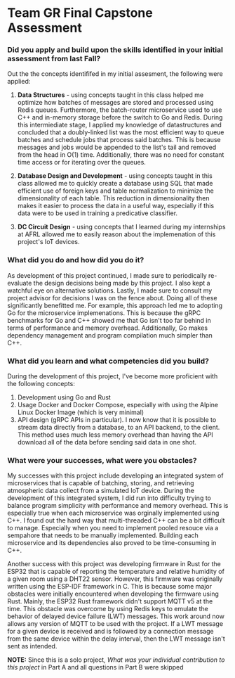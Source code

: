 # Team GR Final Capstone Assessment

### Did you apply and build upon the skills identified in your initial assessment from last Fall? 

Out the the concepts identififed in my initial assesment, the following were applied:
1. **Data Structures** - using concepts taught in this class helped me optimize how batches of messages are stored and processed using Redis queues. Furthermore, the batch-router microservice used to use C++ and in-memory storage before the switch to Go and Redis. During this intermiediate stage, I applied my knowledge of datastructures and concluded that a doubly-linked list was the most efficient way to queue batches and schedule jobs that process said batches. This is because messages and jobs would be appended to the list's tail and removed from the head in O(1) time. Additionally, there was no need for constant time access or for iterating over the queues.

2. **Database Design and Development** - using concepts taught in this class allowed me to quickly create a database using SQL that made efficient use of foreign keys and table normalization to minimize the dimensionality of each table. This reduction in dimensionality then makes it easier to process the data in a useful way, especially if this data were to be used in training a predicative classifier.

3. **DC Circuit Design** - using concepts that I learned during my internships at AFRL allowed me to easily reason about the implemenation of this project's IoT devices.  

### What did you do and how did you do it? 

As development of this project continued, I made sure to periodically re-evaluate the design decisions being made by this project. I also kept a watchful eye on alternative solutions. Lastly, I made sure to consult my project advisor for decisions I was on the fence about. Doing all of these significantly benefitted me. For example, this approach led me to adopting Go for the microservice implemenations. This is because the gRPC benchmarks for Go and C++ showed me that Go isn't too far behind in terms of performance and memory overhead. Additionally, Go makes dependency management and program compilation much simpler than C++.    

### What did you learn and what competencies did you build? 

During the development of this project, I've become more proficient with the following concepts:
1. Development using Go and Rust
2. Usage Docker and Docker Compose, especially with using the Alpine Linux Docker Image (which is very minimal)
3. API design (gRPC APIs in particular). I now know that it is possible to stream data directly from a database, to an API backend, to the client. This method uses much less memory overhead than having the API download all of the data before sending said data in one shot. 

### What were your successes, what were you obstacles?

My successes with this project include developing an integrated system of microservices that is capable of batching, storing, and retrieving atmospheric data collect from a simulated IoT device. During the development of this integrated system, I did run into difficulty trying to balance program simplicity with performance and memory overhead. This is especially true when each microservice was orginally implemented using C++. I found out the hard way that multi-threaded C++ can be a bit difficult to manage. Especially when you need to implement pooled resouce via a sempahore that needs to be manually implemented. Building each microservice and its dependencies also proved to be time-consuming in C++. 

Another success with this project was developing firmware in Rust for the ESP32 that is capable of reporting the temperature and relative humidity of a given room using a DHT22 sensor. However, this firmware was originally written using the ESP-IDF framework in C. This is because some major obstacles were initially encountered when developing the firmware using Rust. Mainly, the ESP32 Rust framework didn't support MQTT v5 at the time. This obstacle was overcome by using Redis keys to emulate the behavior of delayed device failure (LWT) messages. This work around now allows any version of MQTT to be used with the project. If a LWT message for a given device is received and is followed by a connection message from the same device within the delay interval, then the LWT message isn't sent as intended.

**NOTE:** Since this is a solo project, *What was your individual contribution to this project* in Part A and all questions in Part B were skipped